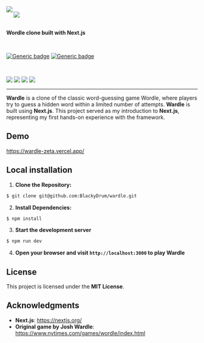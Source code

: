 <img align="left" src="https://github.com/BlackyDrum/wardle/assets/111639941/1aba0e32-4f95-4f99-b7c0-cdd7f98ec0f3" />


<img src="https://github.com/BlackyDrum/wardle/assets/111639941/8bf6025f-be38-45bf-bfdd-74632a404526"></a><br /><br />

**Wordle clone built with Next.js**

<br>


[![Generic badge](https://img.shields.io/badge/Status-Finished-green.svg)](https://shields.io/) [![Generic badge](https://img.shields.io/badge/License-MIT-<COLOR>.svg)](https://shields.io/) 
 
<br />

<img src="https://img.shields.io/badge/next%20js-000000?style=for-the-badge&logo=nextdotjs&logoColor=white"> <img src="https://img.shields.io/badge/React-20232A?style=for-the-badge&logo=react&logoColor=61DAF">
<img src="https://img.shields.io/badge/TypeScript-007ACC?style=for-the-badge&logo=typescript&logoColor=white"> <img src="https://img.shields.io/badge/Tailwind_CSS-38B2AC?style=for-the-badge&logo=tailwind-css&logoColor=white">

---
<p>
<b>Wardle</b> is a clone of the classic word-guessing game Wordle, where players try to guess a hidden word within a limited number of attempts.
<b>Wardle</b> is built using <b>Next.js</b>. This project served as my introduction to <b>Next.js</b>, representing my first hands-on experience with the framework.
</p>

## Demo
https://wardle-zeta.vercel.app/

## Local installation
1. **Clone the Repository:**
```bash
$ git clone git@github.com:BlackyDrum/wardle.git
```
2. **Install Dependencies:**
```bash
$ npm install
```
3. **Start the development server**
```bash
$ npm run dev
```
4. **Open your browser and visit ``http://localhost:3000`` to play Wardle**


## License
This project is licensed under the **MIT License**.

## Acknowledgments
- **Next.js**: https://nextjs.org/
- **Original game by Josh Wardle**: https://www.nytimes.com/games/wordle/index.html
